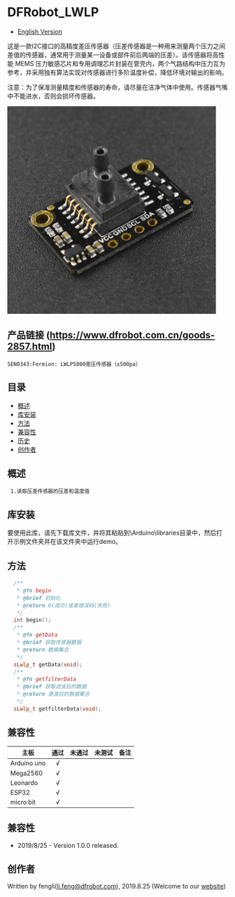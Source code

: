 # DFRobot_LWLP
- [English Version](./README.md)

这是一款I2C接口的高精度差压传感器（压差传感器是一种用来测量两个压力之间差值的传感器，通常用于测量某一设备或部件前后两端的压差）。该传感器将高性能 MEMS 压力敏感芯片和专用调理芯片封装在管壳内，两个气路结构中压力互为参考，并采用独有算法实现对传感器进行多阶温度补偿，降低环境对输出的影响。<br>

注意：为了保准测量精度和传感器的寿命，请尽量在洁净气体中使用。传感器气嘴中不能进水，否则会损坏传感器。

![产品效果图](./resources/images/SEN0343.png)

## 产品链接 (https://www.dfrobot.com.cn/goods-2857.html)
    SEN0343:Fermion: LWLP5000差压传感器（±500pa）
	
## 目录

  * [概述](#概述)
  * [库安装](#库安装)
  * [方法](#方法)
  * [兼容性](#兼容性)
  * [历史](#历史)
  * [创作者](#创作者)

## 概述

     1.读取压差传感器的压差和温度值
   
## 库安装
要使用此库，请先下载库文件，并将其粘贴到\Arduino\libraries目录中，然后打开示例文件夹并在该文件夹中运行demo。

## 方法

```C++
  /**
   * @fn begin
   * @brief 初始化
   * @return 0(成功)或者错误码(失败)
   */
  int begin();
  /**
   * @fn getData
   * @brief 获取传感器数据
   * @return 数据集合 
   */
  sLwlp_t getData(void);
  /**
   * @fn getfilterData
   * @brief 获取滤波后的数据
   * @return 录波后的数据集合 
   */
  sLwlp_t getfilterData(void);

```

## 兼容性

主板               | 通过  | 未通过   | 未测试   | 备注
------------------ | :----------: | :----------: | :---------: | -----
Arduino uno        |      √       |              |             | 
Mega2560        |      √       |              |             | 
Leonardo        |      √       |              |             | 
ESP32           |      √       |              |             | 
micro:bit        |      √       |              |             | 


## 兼容性

- 2019/8/25 - Version 1.0.0 released.

## 创作者

Written by fengli(li.feng@dfrobot.com), 2019.8.25 (Welcome to our [website](https://www.dfrobot.com/))




